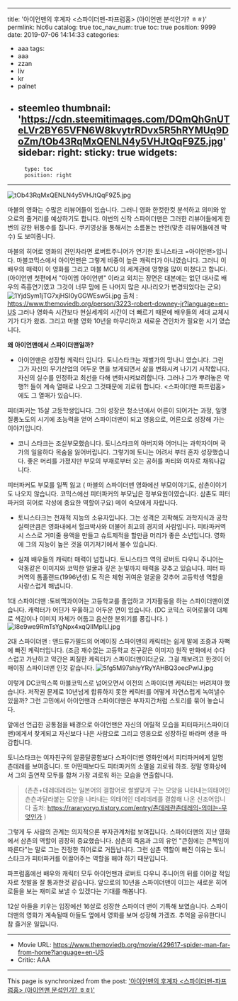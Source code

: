 
---
title: '아이언맨의 후계자  <스파이더맨-파프럼홈> (아이언맨 분석인가? ㅎㅎ)'
permlink: hlc6u
catalog: true
toc_nav_num: true
toc: true
position: 9999
date: 2019-07-06 14:14:33
categories:
- aaa
tags:
- aaa
- zzan
- liv
- kr
- palnet
- steemleo
thumbnail: 'https://cdn.steemitimages.com/DQmQhGnUTeLVr2BY65VFN6W8kvytrRDvx5R5hRYMUq9DoZm/tOb43RqMxQENLN4y5VHJtQqF9Z5.jpg'
sidebar:
    right:
        sticky: true
widgets:
    -
        type: toc
        position: right
---


![tOb43RqMxQENLN4y5VHJtQqF9Z5.jpg](https://cdn.steemitimages.com/DQmQhGnUTeLVr2BY65VFN6W8kvytrRDvx5R5hRYMUq9DoZm/tOb43RqMxQENLN4y5VHJtQqF9Z5.jpg)

마블의 영화는 수많은 리뷰어들이 있습니다. 그러니 영화 한컷한컷 분석하고 의미와 앞으로의 줄거리를 예상하기도 합니다.  이번의 신작 스파이더맨은 그러한 리뷰어들에게 한번의 강한 뒤통수를  칩니다. 쿠키영상을 통해서는 소름돋는 반전(맞춘 리뷰어들에겐 박수) 도 보여줍니다. 

마블의 히어로 영화의 견인차라면 로버트주니어가 연기한 토니스타크 =아이언맨>입니다.  마블코믹스에서 아이언맨은 그렇게 비중이 높은 캐릭터가 아니였습니다. 그러니 이배우의 매력이 이 영화를 그리고 마블 MCU 의 세계관에 영향을 많이 미쳤다고 합니다.  
(아이언맨 첫편에서 "아이엠 아이언맨" 이라고 외치는 장면은 대본에는 없던 대사로 배우의 즉흥연기였고 그것이 너무 맘에 든 나머지 많은 시나리오가 변경되었다는 군요) 
![1YjdSym1jTG7xjHSI0yGGWEsw5i.jpg](https://cdn.steemitimages.com/DQmW8CYxJgx3vFDw9QfdSgasnFMHJ2Sj5dzV8BBW8GKWdC5/1YjdSym1jTG7xjHSI0yGGWEsw5i.jpg)
출처 : https://www.themoviedb.org/person/3223-robert-downey-jr?language=en-US
그러나 영화속 시간보다 현실세계의 시간이 더 빠르기 때문에 배우들의 세대 교체시기가 다가 왔죠. 그리고 마블 영화 10년을 마무리하고 새로운 견인차가 필요한 시기 였습니다. 

**왜 아이언맨에서 스파이더맨일까?**

- 아이언맨은 성장형 케릭터 입니다. 
토니스타크는 재벌가의 망나니 였습니다. 그런 그가 자신의 무기산업의 어두운 면을 보게되면서 삶을 변화시켜 나기기 시작합니다.  자신의 실수를 인정하고 최선을 다해 변화시켜보려합니다. 그러나 그가 뿌려놓은 악행?! 들이 계속 열매로 나오고 그것때문에 괴로워 합니다. <스파이더맨 파프럼홈>에도 그 열매가 있습니다. 

피터파커는 15살 고등학생입니다. 그의 성장은 청소년에서 어른이 되어가는 과정, 일명 질풍노도의 시기에 초능력을 얻어 스파이더맨이 되고 영웅으로, 어른으로 성장해 가는 이야기입니다. 

- 코니 스타크는 조실부모했습니다. 
토니스타크의 아버지와 어머니는 과학자이며 국가의 일을하다 목숨을 잃어버립니다. 그렇기에 토니는 어려서 부터 혼자 성장했습니다. 좋은 머리를 가졌지만 부모의 부재로부터 오는 공허를 파티와 여자로 채워나갑니다. 

피터파커도 부모를 일찍 잃고 ( 마블의 스파이더맨 영화에선 부모이야기도, 삼촌이야기도 나오지 않습니다. 코믹스에선 피터파커의 부모님은 정부요원이였습니다. 삼촌도 피터파커의 히어로 각성에 중요한 역할이구요) 메이 숙모에게 자랍니다. 

- 토니스타크는 천재적 지능의 소유자입니다. 
그는 성격은 괴팍해도 과학지식과 공학실력만큼은 영화내에서 헐크박사와 더불어 최고의 경지의 사람입니다. 
피타파커역시 스스로 거미줄 용액을 만들고 슈트제적을 할만큼 머리가 좋은 소년입니다.  영화에 그의 지능이 높은 것을 여기저기에서 불수 있습니다. 

- 실제 배우들의 캐릭터 매력이 넘칩니다. 
토니스타크 역의 로버트 다우니 주니어는 악동같은 이미지와 코믹한 얼굴과 깊은 눈빛까지 매력을 갖추고 있습니다.  피터 파커역의 톰홀랜드(1996년생) 도 작은 체형 귀여운 얼굴을 갖추어 고등학생 역할을 사랑스럽게 해냅니다. 

1대 스파이더맨 :토비맥과이어는 고등학교를 졸업하고 기자활동을 하는 스파이더맨이였습니다. 캐럭터가 어딘가 우울하고 어두운 면이 있습니다. (DC 코믹스 히어로물이 대체로 색감이나 이미지 자체가 어둡고 음산한 분위기를 풍깁니다. )
 ![l8e9we9RmTsYgNpx4xqQIlMplLl.jpg](https://cdn.steemitimages.com/DQmVZPPwp1LHKixp4QuQZfoYCf2Jft7mW2Ymt2pX9HQVaaM/l8e9we9RmTsYgNpx4xqQIlMplLl.jpg)

2대 스파이더맨 : 앤드류가필드의 어메이징 스파이맨의 캐릭터는 쉽게 말에 조증과 자뻑에 빠진 케릭터입니다. (조금 재수없는 고등학교 친구같은 이미지) 원작 만화에서 수다스럽고 가난하고 약간은 찌질한 케릭터가 스파이더맨이더군요. 그걸 깨보려고 한것이 어매이징 스파이더맨 인것 같습니다. 
![5fg5M97shiyYRyYAHBQ3oecPwIJ.jpg](https://cdn.steemitimages.com/DQmYwPB7nGjsA1oPn9aCNQgFRXtGaayTjQWMqJ6Pi9T5w1R/5fg5M97shiyYRyYAHBQ3oecPwIJ.jpg)


이렇게 DC코믹스쪽 마블코믹스로 넘어오면서 이전의 스파이더맨 케릭터는 버려져야 했습니다. 저작권 문제로 10년넘게 합류하지 못한 케릭터를 어떻게 자연스럽게 녹여낼수 있을까? 그런 고민에서 아이언맨과 스파이더맨은 부자지간처럼 스토리를 묶어 놓습니다. 

앞에선 언급한 공통점을 배경으로 아이언맨은 자신의 어릴적 모습을 피터파커(스파이더맨)에게서 찾게되고 자신보다 나은 사람으로 그리고 영웅으로 성장하길 바라며 생을 마감합니다. 

토니스타크는 여자친구의 알콩달콩함보다 스파이더맨 영화안에서 피터파커에게 일명 츤데레를 보여줍니다. 또 어떤때보다도 피터파커의 소멸을 괴로워 하죠. 정말 영화상에서 그의 출연작 모두를 합쳐 가장 괴로워 하는 모습을 연출합니다. 
> (츤츤+데레데레라는 일본어의 결합어로 쌀쌀맞게 구는 모양을 나타내는의태어인 츤츤과달라붙는 모양을 나타내는 의태어인 데레데레를 결합해 나온 신조어입니다 출처: https://rararyoryo.tistory.com/entry/츤데레란츤데레의-의미는-무엇인가 )

그렇게 두 사람의 관계는 의지적으론 부자관계처럼 보여집니다. 스파이더맨의 지난 영화에서 삼촌의 역할이 굉장히 중요했습니다. 삼촌의 죽음과 그의 유언 "큰힘에는 큰책임이 따른다"는 말로 그는 진정한 히어로로 거듭납니다. 그런 삼촌 역할이 빠진 이유는 토니스타크가 피터파커를 이끌어주는 역할을 해야 하기 때문입니다. 

파프럼홈에선 배우와 캐릭터 모두 아이언맨과 로버트 다우니 주니어의 뒤를 이어갈 적임자로 첫발을 잘 통과한것 같습니다. 앞으로의 10년을 스파이더맨이 이끄는 새로운 히어로들을 보는 재미로 보낼 수 있겠다는 기대를 해봅니다. 

12살 아들을 키우는 입장에선 16살로 성장한 스파이더 맨이 기특해 보였습니다. 스파이더맨의 영화가 계속될때 아들도 옆에서 영화를 보며 성장해 가겠죠. 추억을 공유한다니 참 즐거운 일입니다. 









---

* Movie URL: https://www.themoviedb.org/movie/429617-spider-man-far-from-home?language=en-US
* Critic:  AAA

- - -

This page is synchronized from the post: ['아이언맨의 후계자  <스파이더맨-파프럼홈> (아이언맨 분석인가? ㅎㅎ)'](https://steemit.com/@kingbit/hlc6u)
